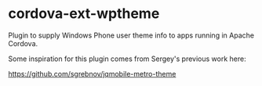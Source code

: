 cordova-ext-wptheme
===================

Plugin to supply Windows Phone user theme info to apps running in Apache Cordova.

Some inspiration for this plugin comes from Sergey's previous work here:

https://github.com/sgrebnov/jqmobile-metro-theme


